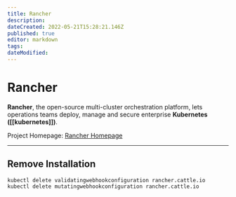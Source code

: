 ```yaml
---
title: Rancher
description: 
dateCreated: 2022-05-21T15:28:21.146Z
published: true
editor: markdown
tags: 
dateModified: 
---
```

# Rancher
**Rancher**, the open-source multi-cluster orchestration platform, lets operations teams deploy, manage and secure enterprise **Kubernetes ([[kubernetes]])**.

Project Homepage: [Rancher Homepage](https://www.rancher.com)

---
## Remove Installation

```
kubectl delete validatingwebhookconfiguration rancher.cattle.io
kubectl delete mutatingwebhookconfiguration rancher.cattle.io
```

